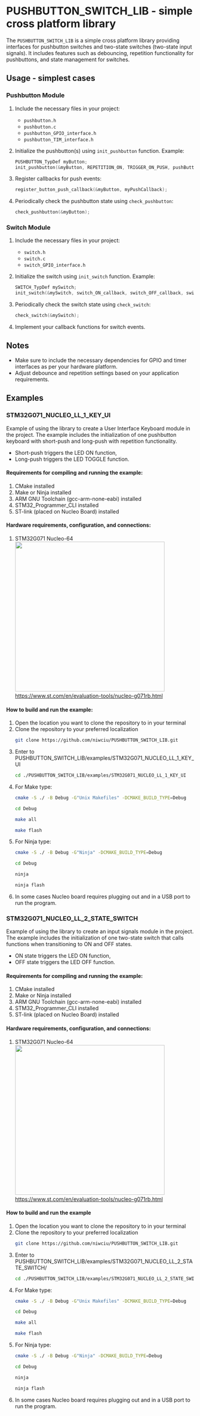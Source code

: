 # PUSHBUTTON_SWITCH_LIB - simple cross platform library

The `PUSHBUTTON_SWITCH_LIB` is a simple cross platform library providing interfaces for pushbutton switches and two-state switches (two-state input signals). It includes features such as debouncing, repetition functionality for pushbuttons, and state management for switches.

## Usage - simplest cases

### Pushbutton Module

1. Include the necessary files in your project:
   - `pushbutton.h`
   - `pushbutton.c`
   - `pushbutton_GPIO_interface.h`
   - `pushbutton_TIM_interface.h`

2. Initialize the pushbutton(s) using `init_pushbutton` function. Example:

    ```c
    PUSHBUTTON_TypDef myButton;
    init_pushbutton(&myButton, REPETITION_ON, TRIGGER_ON_PUSH, pushButton_GPIO_interface_get);
    ```

3. Register callbacks for push events:

    ```c
    register_button_push_callback(&myButton, myPushCallback);
    ```

4. Periodically check the pushbutton state using `check_pushbutton`:

    ```c
    check_pushbutton(&myButton);
    ```

### Switch Module

1. Include the necessary files in your project:
   - `switch.h`
   - `switch.c`
   - `switch_GPIO_interface.h`
2. Initialize the switch using `init_switch` function. Example:

    ```c
    SWITCH_TypDef mySwitch;
    init_switch(&mySwitch, switch_ON_callback, switch_OFF_callback, switch_GPIO_interface_get);
    ```

3. Periodically check the switch state using `check_switch`:

    ```c
    check_switch(&mySwitch);
    ```

4. Implement your callback functions for switch events.

## Notes

- Make sure to include the necessary dependencies for GPIO and timer interfaces as per your hardware platform.
- Adjust debounce and repetition settings based on your application requirements.

## Examples
### STM32G071_NUCLEO_LL_1_KEY_UI 
Example of using the library to create a User Interface Keyboard module in the project. The example includes the initialization of one pushbutton keyboard with short-push and long-push with repetition functionality. 
- Short-push triggers the LED ON function, 
- Long-push triggers the LED TOGGLE function.
#### Requirements for compiling and running the example:
1. CMake installed
2. Make or Ninja installed
3. ARM GNU Toolchain (gcc-arm-none-eabi) installed
4. STM32_Programmer_CLI installed
5. ST-link (placed on Nucleo Board) installed
#### Hardware requirements, configuration, and connections:
1. STM32G071 Nucleo-64<br>
  <img src="https://www.st.com/bin/ecommerce/api/image.PF265386.en.feature-description-include-personalized-no-cpn-medium.jpg"   width="400"><br> https://www.st.com/en/evaluation-tools/nucleo-g071rb.html <br> 
#### How to build and run the example:
1. Open the location you want to clone the repository to in your terminal
2. Clone the repository to your preferred localization
    ```bash
    git clone https://github.com/niwciu/PUSHBUTTON_SWITCH_LIB.git
    ```
3. Enter to  PUSHBUTTON_SWITCH_LIB/examples/STM32G071_NUCLEO_LL_1_KEY_UI
    ```bash
    cd ./PUSHBUTTON_SWITCH_LIB/examples/STM32G071_NUCLEO_LL_1_KEY_UI
    ```
4. For Make type:
    ```bash
    cmake -S ./ -B Debug -G"Unix Makefiles" -DCMAKE_BUILD_TYPE=Debug
    ```
    ```bash
    cd Debug
    ```
    ```bash 
    make all
    ```
    ```bash 
    make flash
    ```
5. For Ninja type:
    ```bash 
    cmake -S ./ -B Debug -G"Ninja" -DCMAKE_BUILD_TYPE=Debug
    ```
    ```bash
    cd Debug
    ```
    ```bash
    ninja
    ```
    ```bash 
    ninja flash
    ```
6. In some cases Nucleo board requires plugging out and in a USB port to run the program.
### STM32G071_NUCLEO_LL_2_STATE_SWITCH
Example of using the library to create an input signals module in the project. The example includes the initialization of one two-state switch that calls functions when transitioning to ON and OFF states. 
- ON state triggers the LED ON function, 
- OFF state triggers the LED OFF function.
#### Requirements for compiling and running the example:
1. CMake installed
2. Make or Ninja installed
3. ARM GNU Toolchain (gcc-arm-none-eabi) installed
4. STM32_Programmer_CLI installed
5. ST-link (placed on Nucleo Board) installed
#### Hardware requirements, configuration, and connections:
1. STM32G071 Nucleo-64<br>
  <img src="https://www.st.com/bin/ecommerce/api/image.PF265386.en.feature-description-include-personalized-no-cpn-medium.jpg"   width="400"><br> https://www.st.com/en/evaluation-tools/nucleo-g071rb.html <br> 
#### How to build and run the example
1. Open the location you want to clone the repository to in your terminal
2. Clone the repository to your preferred localization
    ```bash
    git clone https://github.com/niwciu/PUSHBUTTON_SWITCH_LIB.git
    ``` 
3. Enter to  PUSHBUTTON_SWITCH_LIB/examples/STM32G071_NUCLEO_LL_2_STATE_SWITCH/
    ```bash
    cd ./PUSHBUTTON_SWITCH_LIB/examples/STM32G071_NUCLEO_LL_2_STATE_SWITCH
    ``` 
4. For Make type:
    ```bash
    cmake -S ./ -B Debug -G"Unix Makefiles" -DCMAKE_BUILD_TYPE=Debug
    ```
    ```bash
    cd Debug
    ```
    ```bash 
    make all
    ```
    ```bash 
    make flash
    ``` 
5. For Ninja type:
    ```bash 
    cmake -S ./ -B Debug -G"Ninja" -DCMAKE_BUILD_TYPE=Debug
    ```
    ```bash
    cd Debug
    ```
    ```bash
    ninja
    ```
    ```bash 
    ninja flash
    ```
6. In some cases Nucleo board requires plugging out and in a USB port to run the program.